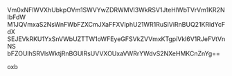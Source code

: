 Vm0xNFlWVXhUbkpOVm1SWVYwZDRWMVl3WkRSV1JteHlWbTVrVm1KR2NIbFdW
M1JQVmxaS2NsWnFWbFZXCmJXaFFXVlphU21WR1RuSlViRnBUQ21KRldYcFdX
SEJEVkRKU1YxSnVWbUZTTW1oWFEyeGFSVkZVVmxKTgpiVkl6V1RJeFVtVnNS
bFZOUlhSRVlsWktjRnBGUlRsUVVXOUxaVWRrYWdvS2NXeHMKCnZnYg==

oxb